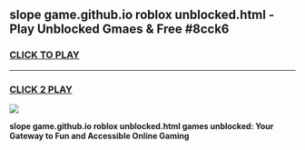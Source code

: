 
## slope game.github.io roblox unblocked.html - Play Unblocked Gmaes & Free #8cck6
<h3>
<a href="https://news.freeplayer.one?title=slope_game.github.io_roblox_unblocked.html&ref=24F">CLICK TO PLAY</a></h3>
<hr>

<h3>
<a href="https://news.freeplayer.one?title=slope_game.github.io_roblox_unblocked.html&ref=24F">CLICK 2 PLAY</a>
  
</h3>

<a href="https://news.freeplayer.one?title=slope_game.github.io_roblox_unblocked.html&ref=24F/"><img src="https://clearcache.store/games.png"></a>


**slope game.github.io roblox unblocked.html games unblocked: Your Gateway to Fun and Accessible Online Gaming**
